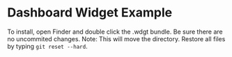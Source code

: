 # Dashboard Widget Example

To install, open Finder and double click the .wdgt bundle. Be sure there are no uncommited changes.
Note: This will move the directory. Restore all files by typing `git reset --hard`.
